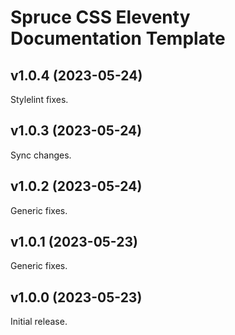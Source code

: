 # Spruce CSS Eleventy Documentation Template

## v1.0.4 (2023-05-24)

Stylelint fixes.

## v1.0.3 (2023-05-24)

Sync changes.

## v1.0.2 (2023-05-24)

Generic fixes.

## v1.0.1 (2023-05-23)

Generic fixes.

## v1.0.0 (2023-05-23)

Initial release.
